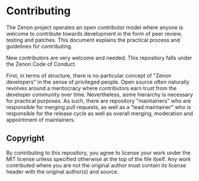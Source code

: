﻿# Contributing

The Zenon project operates an open contributor model where anyone is welcome to contribute towards development in the form of peer review, testing and patches. This document explains the practical process and guidelines for contributing.

New contributors are very welcome and needed. This repository falls under the Zenon Code of Conduct.

First, in terms of structure, there is no particular concept of "Zenon developers" in the sense of privileged people. Open source often naturally revolves around a meritocracy where contributors earn trust from the developer community over time. Nevertheless, some hierarchy is necessary for practical purposes. As such, there are repository "maintainers" who are responsible for merging pull requests, as well as a "lead maintainer" who is responsible for the release cycle as well as overall merging, moderation and appointment of maintainers.

## Copyright

By contributing to this repository, you agree to license your work under the MIT license unless specified otherwise at the top of the file itself. Any work contributed where you are not the original author must contain its license header with the original author(s) and source.